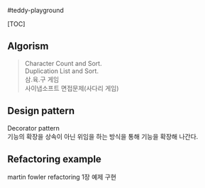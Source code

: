 #teddy-playground

[TOC]

## Algorism
> Character Count and Sort.<br/>
> Duplication List and Sort.<br/>
> 삼.육.구 게임<br/>
> 사이냅소프트 면접문제(사다리 게임)<br/>

## Design pattern
Decorator pattern<br/>
기능의 확장을 상속이 아닌 위임을 하는 방식을 통해 기능을 확장해 나간다.

## Refactoring example
martin fowler refactoring 1장 예제 구현